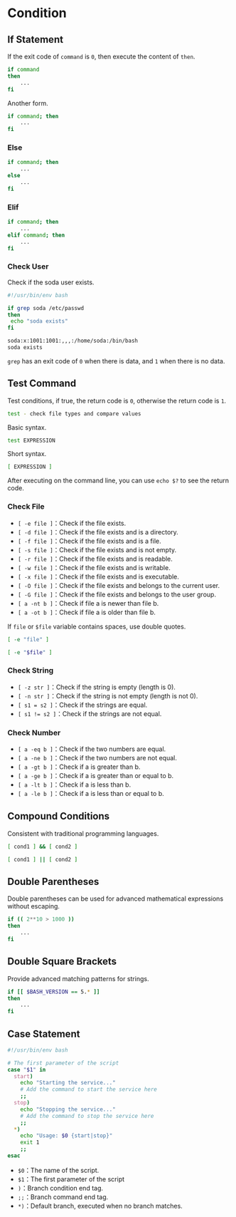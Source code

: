# Condition

## If Statement

If the exit code of `command` is `0`, then execute the content of `then`.

```bash
if command
then
    ...
fi
```

Another form.

```bash
if command; then
    ...
fi
```

### Else

```bash
if command; then
    ...
else
    ...
fi
```

### Elif

```bash
if command; then
    ...
elif command; then
    ...
fi
```

### Check User

Check if the soda user exists.

```bash
#!/usr/bin/env bash

if grep soda /etc/passwd
then
 echo "soda exists"
fi
```

```bash
soda:x:1001:1001:,,,:/home/soda:/bin/bash
soda exists
```

`grep` has an exit code of `0` when there is data, and `1` when there is no data.

## Test Command

Test conditions, if true, the return code is `0`, otherwise the return code is `1`.

```bash
test - check file types and compare values
```

Basic syntax.

```bash
test EXPRESSION
```

Short syntax.

```bash
[ EXPRESSION ]
```

After executing on the command line, you can use `echo $?` to see the return code.

### Check File

* `[ -e file ]`：Check if the file exists.
* `[ -d file ]`：Check if the file exists and is a directory.
* `[ -f file ]`：Check if the file exists and is a file.
* `[ -s file ]`：Check if the file exists and is not empty.
* `[ -r file ]`：Check if the file exists and is readable.
* `[ -w file ]`：Check if the file exists and is writable.
* `[ -x file ]`：Check if the file exists and is executable.
* `[ -O file ]`：Check if the file exists and belongs to the current user.
* `[ -G file ]`：Check if the file exists and belongs to the user group.
* `[ a -nt b ]`：Check if file a is newer than file b.
* `[ a -ot b ]`：Check if file a is older than file b.

If `file` or `$file` variable contains spaces, use double quotes.

```bash
[ -e "file" ]
```

```bash
[ -e "$file" ]
```

### Check String

* `[ -z str ]`：Check if the string is empty (length is 0).
* `[ -n str ]`：Check if the string is not empty (length is not 0).
* `[ s1 = s2 ]`：Check if the strings are equal.
* `[ s1 != s2 ]`：Check if the strings are not equal.

### Check Number

* `[ a -eq b ]`：Check if the two numbers are equal.
* `[ a -ne b ]`：Check if the two numbers are not equal.
* `[ a -gt b ]`：Check if a is greater than b.
* `[ a -ge b ]`：Check if a is greater than or equal to b.
* `[ a -lt b ]`：Check if a is less than b.
* `[ a -le b ]`：Check if a is less than or equal to b.

## Compound Conditions

Consistent with traditional programming languages.

```bash
[ cond1 ] && [ cond2 ]
```

```bash
[ cond1 ] || [ cond2 ]
```

## Double Parentheses

Double parentheses can be used for advanced mathematical expressions without escaping.

```bash
if (( 2**10 > 1000 ))
then
    ...
fi
```

## Double Square Brackets

Provide advanced matching patterns for strings.

```bash
if [[ $BASH_VERSION == 5.* ]]
then
    ...
fi
```

## Case Statement

```bash
#!/usr/bin/env bash

# The first parameter of the script
case "$1" in
  start)
    echo "Starting the service..."
    # Add the command to start the service here
    ;;
  stop)
    echo "Stopping the service..."
    # Add the command to stop the service here
    ;;
  *)
    echo "Usage: $0 {start|stop}"
    exit 1
    ;;
esac
```

* `$0`：The name of the script.
* `$1`：The first parameter of the script
* `)`：Branch condition end tag.
* `;;`：Branch command end tag.
* `*)`：Default branch, executed when no branch matches.
